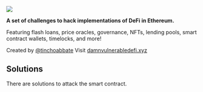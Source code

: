 ![](cover.png)

**A set of challenges to hack implementations of DeFi in Ethereum.**

Featuring flash loans, price oracles, governance, NFTs, lending pools, smart contract wallets, timelocks, and more!

Created by [@tinchoabbate](https://twitter.com/tinchoabbate)
Visit [damnvulnerabledefi.xyz](https://damnvulnerabledefi.xyz)

## Solutions

There are solutions to attack the smart contract.


